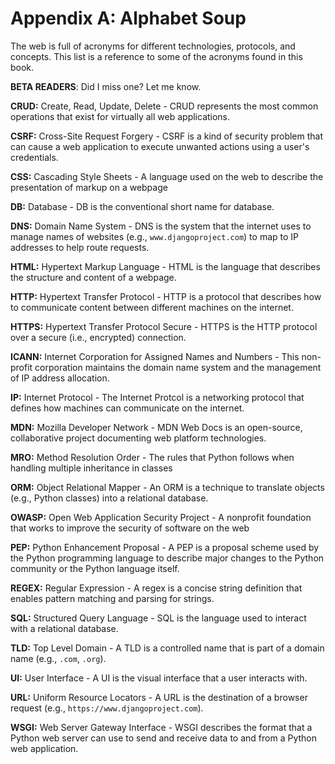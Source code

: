 # Appendix A: Alphabet Soup

The web is full of acronyms for different technologies, protocols, and concepts.
This list is a reference to some of the acronyms found in this book.

**BETA READERS**: Did I miss one? Let me know.

**CRUD:**
Create, Read, Update, Delete -
CRUD represents the most common operations
that exist for virtually all web applications.

**CSRF:**
Cross-Site Request Forgery -
CSRF is a kind of security problem
that can cause a web application to execute unwanted actions
using a user's credentials.

**CSS:**
Cascading Style Sheets -
A language used on the web to describe the presentation
of markup on a webpage

**DB:**
Database -
DB is the conventional short name for database.

**DNS:**
Domain Name System -
DNS is the system that the internet uses to manage names
of websites (e.g., `www.djangoproject.com`)
to map to IP addresses
to help route requests.

**HTML:**
Hypertext Markup Language -
HTML is the language that describes the structure
and content
of a webpage.

**HTTP:**
Hypertext Transfer Protocol -
HTTP is a protocol
that describes how to communicate content
between different machines
on the internet.

**HTTPS:**
Hypertext Transfer Protocol Secure -
HTTPS is the HTTP protocol
over a secure (i.e., encrypted) connection.

**ICANN:**
Internet Corporation for Assigned Names and Numbers -
This non-profit corporation maintains the domain name system
and the management of IP address allocation.

**IP:**
Internet Protocol -
The Internet Protcol is a networking protocol
that defines how machines can communicate
on the internet.

**MDN:**
Mozilla Developer Network -
MDN Web Docs is an open-source,
collaborative project documenting web platform technologies.

**MRO:**
Method Resolution Order -
The rules that Python follows
when handling multiple inheritance
in classes

**ORM:**
Object Relational Mapper -
An ORM is a technique to translate objects (e.g., Python classes)
into a relational database.

**OWASP:**
Open Web Application Security Project -
A nonprofit foundation that works to improve the security of software
on the web

**PEP:**
Python Enhancement Proposal -
A PEP is a proposal scheme
used by the Python programming language
to describe major changes
to the Python community
or the Python language itself.

**REGEX:**
Regular Expression -
A regex is a concise string definition
that enables pattern matching and parsing for strings.

**SQL:**
Structured Query Language -
SQL is the language used to interact with a relational database.

**TLD:**
Top Level Domain -
A TLD is a controlled name that is part of a domain name
(e.g., `.com`, `.org`).

**UI:**
User Interface -
A UI is the visual interface that a user interacts with.

**URL:**
Uniform Resource Locators -
A URL is the destination
of a browser request
(e.g., `https://www.djangoproject.com`).

**WSGI:**
Web Server Gateway Interface -
WSGI describes the format
that a Python web server can use
to send and receive data
to and from a Python web application.
